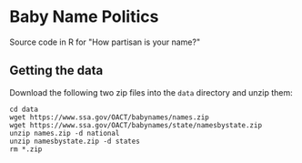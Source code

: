 # Baby Name Politics

Source code in R for "How partisan is your name?"

## Getting the data
Download the following two zip files into the `data` directory and unzip them:

	cd data
	wget https://www.ssa.gov/OACT/babynames/names.zip
	wget https://www.ssa.gov/OACT/babynames/state/namesbystate.zip
	unzip names.zip -d national
	unzip namesbystate.zip -d states
	rm *.zip



